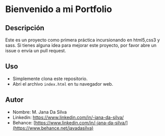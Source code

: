 # Bienvenido a mi Portfolio

## Descripción
Este es un proyecto como primera práctica incursionando en html5,css3 y sass.
Si tienes alguna idea para mejorar este proyecto, por favor abre un issue o envía un pull request.

## Uso
- Simplemente clona este repositorio.
- Abri el archivo `index.html` en tu navegador web.

## Autor
- Nombre: M. Jana Da Silva
- Linkedin: https://www.linkedin.com/in/-jana-da-silva/
- Behance: [https://www.linkedin.com/in/-jana-da-silva/](https://www.behance.net/javadasilva)

